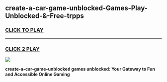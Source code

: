 
## create-a-car-game-unblocked-Games-Play-Unblocked-&-Free-trpps
<h3>
<a href="https://premium76.site?title=create-a-car-game-unblocked&ref=24A">CLICK TO PLAY</a></h3>
<hr>

<h3>
<a href="https://premium76.site?title=create-a-car-game-unblocked&ref=24A">CLICK 2 PLAY</a>
  
</h3>

<a href="https://premium76.site?title=create-a-car-game-unblocked&ref=24A"><img src="https://clearcache.store/games.png"></a>


**create-a-car-game-unblocked games unblocked: Your Gateway to Fun and Accessible Online Gaming**

